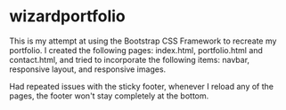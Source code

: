 # wizardportfolio

This is my attempt at using the Bootstrap CSS Framework to recreate my portfolio. 
I created the following pages: index.html, portfolio.html and contact.html, and tried to incorporate the following items:
navbar, responsive layout, and responsive images.

Had repeated issues with the sticky footer, whenever I reload any of the pages, the footer won't stay completely at the bottom.
